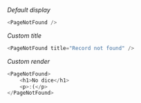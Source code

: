 *Default display*

```js
<PageNotFound />
```

*Custom title*
```js
<PageNotFound title="Record not found" />
```

*Custom render*
```js
<PageNotFound>
    <h1>No dice</h1>
    <p>:(</p>
</PageNotFound>
```